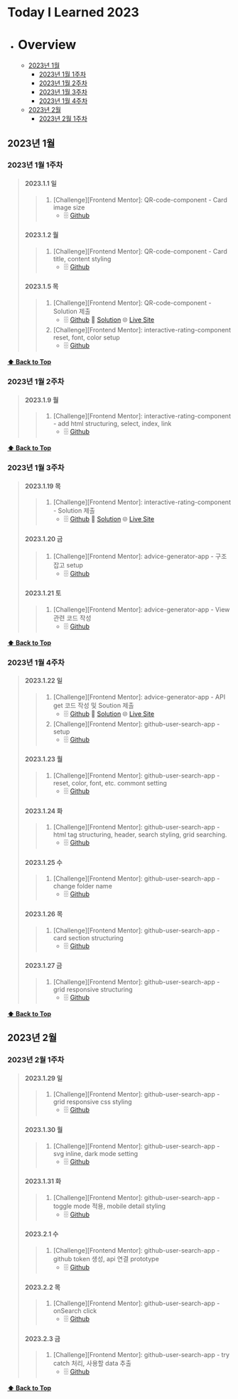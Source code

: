 # Today I Learned 2023

- # Overview
  - [2023년 1월](#2023년-1월)
    - [2023년 1월 1주차](#2023년-1월-1주차)
    - [2023년 1월 2주차](#2023년-1월-2주차)
    - [2023년 1월 3주차](#2023년-1월-3주차)
    - [2023년 1월 4주차](#2023년-1월-4주차)
  - [2023년 2월](#2023년-2월)
    - [2023년 2월 1주차](#2023년-2월-1주차)
 
## 2023년 1월

### 2023년 1월 1주차

> #### 2023.1.1 일
>
> > 1. [Challenge][Frontend Mentor]: QR-code-component - Card image size
> >     - 🗄️ [Github](https://github.com/PhilosopherProgrammer/QR-code-component) 
>
> #### 2023.1.2 월
>
> > 1. [Challenge][Frontend Mentor]: QR-code-component - Card title, content styling
> >     - 🗄️ [Github](https://github.com/PhilosopherProgrammer/QR-code-component) 
>
> #### 2023.1.5 목
>
> > 1. [Challenge][Frontend Mentor]: QR-code-component - Solution 제출
> >     - 🗄️ [Github](https://github.com/PhilosopherProgrammer/QR-code-component) 🔮 [Solution](https://www.frontendmentor.io/solutions/qr-code-component-ewg1LiCLQm) 🌐 [Live Site](https://philosopherprogrammer.github.io/QR-code-component/) 
> > 2. [Challenge][Frontend Mentor]: interactive-rating-component reset, font, color setup
> >     - 🗄️ [Github](https://github.com/PhilosopherProgrammer/interactive-rating-component) 
>

**[⬆ Back to Top](#overview)**

### 2023년 1월 2주차

> #### 2023.1.9 월
>
> > 1. [Challenge][Frontend Mentor]: interactive-rating-component - add html structuring, select, index, link 
> >     - 🗄️ [Github](https://github.com/PhilosopherProgrammer/interactive-rating-component) 
>

**[⬆ Back to Top](#overview)**

### 2023년 1월 3주차

> #### 2023.1.19 목
>
> > 1. [Challenge][Frontend Mentor]: interactive-rating-component - Solution 제출 
> >     - 🗄️ [Github](https://github.com/PhilosopherProgrammer/interactive-rating-component) 🔮 [Solution](https://www.frontendmentor.io/solutions/interactive-rating-component-FhgSymMR15) 🌐 [Live Site](https://philosopherprogrammer.github.io/interactive-rating-component/) 
>
> #### 2023.1.20 금
>
> > 1. [Challenge][Frontend Mentor]: advice-generator-app - 구조 잡고 setup 
> >     - 🗄️ [Github](https://github.com/PhilosopherProgrammer/advice-generator-app)
>
> #### 2023.1.21 토
>
> > 1. [Challenge][Frontend Mentor]: advice-generator-app - View 관련 코드 작성 
> >     - 🗄️ [Github](https://github.com/PhilosopherProgrammer/advice-generator-app)
>

**[⬆ Back to Top](#overview)**

### 2023년 1월 4주차

> #### 2023.1.22 일
>
> > 1. [Challenge][Frontend Mentor]: advice-generator-app - API get 코드 작성 및 Soution 제출 
> >     - 🗄️ [Github](https://github.com/PhilosopherProgrammer/advice-generator-app) 🔮 [Solution](https://www.frontendmentor.io/solutions/advice-generator-app-Y8qRN81VYG) 🌐 [Live Site](https://philosopherprogrammer.github.io/advice-generator-app/)
> > 2. [Challenge][Frontend Mentor]: github-user-search-app - setup
> >     - 🗄️ [Github](https://github.com/PhilosopherProgrammer/github-user-search-app)
>
> #### 2023.1.23 월
>
> > 1. [Challenge][Frontend Mentor]: github-user-search-app - reset, color, font, etc. commont setting
> >     - 🗄️ [Github](https://github.com/PhilosopherProgrammer/github-user-search-app)
>
> #### 2023.1.24 화
>
> > 1. [Challenge][Frontend Mentor]: github-user-search-app - html tag structuring, header, search styling, grid searching.
> >     - 🗄️ [Github](https://github.com/PhilosopherProgrammer/github-user-search-app)
>
> #### 2023.1.25 수
>
> > 1. [Challenge][Frontend Mentor]: github-user-search-app - change folder name
> >     - 🗄️ [Github](https://github.com/PhilosopherProgrammer/github-user-search-app)
>
> #### 2023.1.26 목
>
> > 1. [Challenge][Frontend Mentor]: github-user-search-app - card section structuring
> >     - 🗄️ [Github](https://github.com/PhilosopherProgrammer/github-user-search-app)
>
> #### 2023.1.27 금
>
> > 1. [Challenge][Frontend Mentor]: github-user-search-app - grid responsive structuring
> >     - 🗄️ [Github](https://github.com/PhilosopherProgrammer/github-user-search-app)
>

**[⬆ Back to Top](#overview)**

## 2023년 2월

### 2023년 2월 1주차

> #### 2023.1.29 일
>
> > 1. [Challenge][Frontend Mentor]: github-user-search-app - grid responsive css styling
> >     - 🗄️ [Github](https://github.com/PhilosopherProgrammer/github-user-search-app)
>
> #### 2023.1.30 월
>
> > 1. [Challenge][Frontend Mentor]: github-user-search-app - svg inline, dark mode setting
> >     - 🗄️ [Github](https://github.com/PhilosopherProgrammer/github-user-search-app)
>
> #### 2023.1.31 화
>
> > 1. [Challenge][Frontend Mentor]: github-user-search-app - toggle mode 적용, mobile detail styling
> >     - 🗄️ [Github](https://github.com/PhilosopherProgrammer/github-user-search-app)
>     
> #### 2023.2.1 수
>
> > 1. [Challenge][Frontend Mentor]: github-user-search-app - github token 생성, api 연결 prototype
> >     - 🗄️ [Github](https://github.com/PhilosopherProgrammer/github-user-search-app)
>
> #### 2023.2.2 목
>
> > 1. [Challenge][Frontend Mentor]: github-user-search-app - onSearch click
> >     - 🗄️ [Github](https://github.com/PhilosopherProgrammer/github-user-search-app)
>
> #### 2023.2.3 금
>
> > 1. [Challenge][Frontend Mentor]: github-user-search-app - try catch 처리, 사용할 data 추출
> >     - 🗄️ [Github](https://github.com/PhilosopherProgrammer/github-user-search-app)
>

**[⬆ Back to Top](#overview)**
